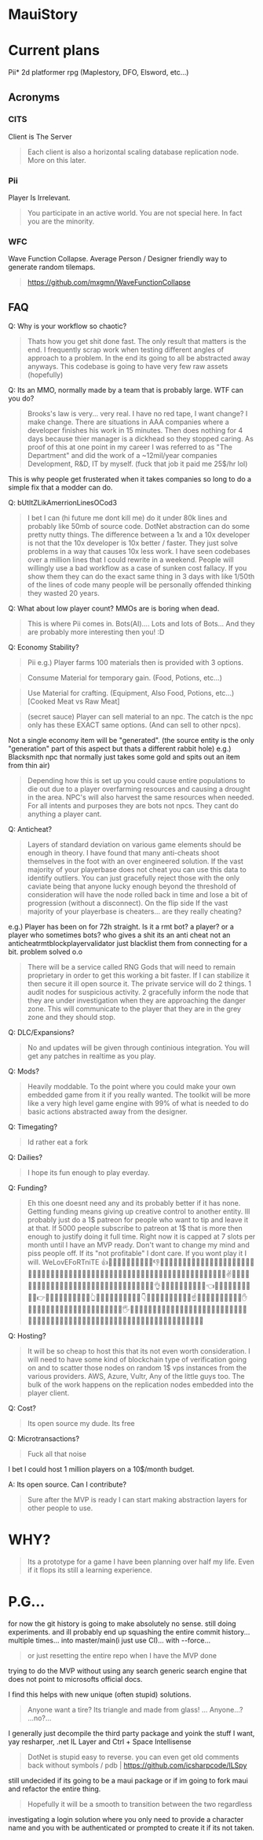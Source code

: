 # MauiStory

# Current plans

Pii* 2d platformer rpg (Maplestory, DFO, Elsword, etc...)

## Acronyms

### CITS
Client is The Server
> Each client is also a horizontal scaling database replication node. More on this later.

### Pii 

Player Is Irrelevant. 
> You participate in an active world. You are not special here. In fact you are the minority.

### WFC 

  Wave Function Collapse. Average Person / Designer friendly way to generate random tilemaps. 
> https://github.com/mxgmn/WaveFunctionCollapse

## FAQ

Q: Why is your workflow so chaotic?

> Thats how you get shit done fast. 
The only result that matters is the end. I frequently scrap work when testing different angles of approach to a problem. 
In the end its going to all be abstracted away anyways. This codebase is going to have very few raw assets (hopefully)

Q: Its an MMO, normally made by a team that is probably large. WTF can you do?

> Brooks's law is very... very real. I have no red tape, I want change? I make change. There are situations in AAA companies where a developer finishes his work in 15 minutes. Then does nothing for 4 days because thier manager is a dickhead so they stopped caring. As proof of this at one point in my career I was referred to as "The Department" and did the work of a ~12mil/year companies Development, R&D, IT by myself. (fuck that job it paid me 25$/hr lol)

This is why people get frusterated when it takes companies so long to do a simple fix that a modder can do.

Q: bUtItZLikAmerrionLinesOCod3

> I bet I can (hi future me dont kill me) do it under 80k lines and probably like 50mb of source code. DotNet abstraction can do some pretty nutty things. The difference between a 1x and a 10x developer is not that the 10x developer is 10x better / faster. They just solve problems in a way that causes 10x less work. I have seen codebases over a million lines that I could rewrite in a weekend. People will willingly use a bad workflow as a case of sunken cost fallacy. If you show them they can do the exact same thing in 3 days with like 1/50th of the lines of code many people will be personally offended thinking they wasted  20 years.

Q: What about low player count? MMOs are is boring when dead.
> This is where Pii comes in. Bots(AI).... Lots and lots of Bots... And they are probably more interesting then you! :D

Q: Economy Stability?
> Pii 
e.g.) Player farms 100 materials then is provided with 3 options.

   >Consume Material for temporary gain. (Food, Potions, etc...)
   
   >Use Material for crafting. (Equipment, Also Food, Potions, etc...) [Cooked Meat vs Raw Meat]
   
   >(secret sauce) Player can sell material to an npc. The catch is the npc only has these EXACT same options. (And can sell to other npcs). 
  
  Not a single economy item will be "generated". (the source entity is the only "generation" part of this aspect but thats a different rabbit hole)
  e.g.) Blacksmith npc that normally just takes some gold and spits out an item from thin air)
>Depending how this is set up you could cause entire populations to die out due to a player overfarming resources and causing a drought in the area. NPC's will also harvest the same resources when needed. For all intents and purposes they are bots not npcs. They cant do anything a player cant.

Q: Anticheat?
>Layers of standard deviation on various game elements should be enough in theory. I have found that many anti-cheats shoot themselves in the foot with an over engineered solution. If the vast majority of your playerbase does not cheat you can use this data to identify outliers. You can just gracefully reject those with the only caviate being that anyone lucky enough beyond the threshold of consideration will have the node rolled back in time and lose a bit of progression (without a disconnect). On the flip side If the vast majority of your playerbase is cheaters... are they really cheating?

e.g.) Player has been on for 72h straight. Is it a rmt bot? a player? or a player who sometimes bots? who gives a shit its an anti cheat not an anticheatrmtblockplayervalidator just blacklist them from connecting for a bit. problem solved o.o


>There will be a service called RNG Gods that will need to remain proprietary in order to get this working a bit faster. If I can stabilize it then secure it ill open source it. The private service will do 2 things. 1 audit nodes for suspicious activity. 2 gracefully inform the node that they are under investigation when they are approaching the danger zone. This will communicate to the player that they are in the grey zone and they should stop. 

Q: DLC/Expansions?
>No and updates will be given through continious integration. You will get any patches in realtime as you play.

Q: Mods?
>Heavily moddable. To the point where you could make your own embedded game from it if you really wanted. The toolkit will be more like a very high level game engine with 99% of what is needed to do basic actions abstracted away from the designer.

Q: Timegating?
>Id rather eat a fork

Q: Dailies?
>I hope its fun enough to play everday.

Q: Funding?
> Eh this one doesnt need any and its probably better if it has none. Getting funding means giving up creative control to another entity. Ill probably just do a 1$ patreon for people who want to tip and leave it at that. If 5000 people subscribe to patreon at 1$ that is more then enough to justify doing it full time. Right now it is capped at 7 slots per month until I have an MVP ready. Don't want to change my mind and piss people off. If its "not profitable" I dont care. If you wont play it I will. WeLovEFoRTniTE 👍👍🏻👍🏼👍🏽👍🏾👍🏿👎👎🏻👎🏼👎🏽👎🏾👎🏿👊👊🏻👊🏼👊🏽👊🏾👊🏿✊✊🏻✊🏼✊🏽✊🏾✊🏿🤛🤛🏻🤛🏼🤛🏽🤛🏾🤛🏿🤜🤜🏻🤜🏼🤜🏽🤜🏾🤜🏿🤞🤞🏻🤞🏼🤞🏽🤞🏾🤞🏿✌️✌🏻✌🏼✌🏽✌🏾✌🏿🤟🤟🏻🤟🏼🤟🏽🤟🏾🤟🏿🤘🤘🏻🤘🏼🤘🏽🤘🏾🤘🏿👌👌🏻👌🏼👌🏽👌🏾👌🏿👈👈🏻👈🏼👈🏽👈🏾👈🏿👉👉🏻👉🏼👉🏽👉🏾👉🏿👆👆🏻👆🏼👆🏽👆🏾👆🏿👇👇🏻👇🏼👇🏽👇🏾👇🏿☝️☝🏻☝🏼☝🏽☝🏾☝🏿✋✋🏻✋🏼✋🏽✋🏾✋🏿🤚🤚🏻🤚🏼🤚🏽🤚🏾🤚🏿🖐🖐🏻🖐🏼🖐🏽🖐🏾🖐🏿🖖🖖🏻🖖🏼🖖🏽🖖🏾🖖🏿👋👋🏻👋🏼👋🏽👋🏾👋🏿🤙🤙🏻🤙🏼🤙🏽🤙🏾🤙🏿💪💪🏻💪🏼💪🏽💪🏾💪🏿🖕🖕🏻🖕🏼🖕🏽🖕🏾🖕🏿

Q: Hosting?
> It will be so cheap to host this that its not even worth consideration. I will need to have some kind of blockchain type of verification going on and to scatter those nodes on random 1$ vps instances from the various providers. AWS, Azure, Vultr, Any of the little guys too. The bulk of the work happens on the replication nodes embedded into the player client.

Q: Cost?
> Its open source my dude. Its free

Q: Microtransactions?
> Fuck all that noise

I bet I could host 1 million players on a 10$/month budget.


A: Its open source. Can I contribute?
> Sure after the MVP is ready I can start making abstraction layers for other people to use.

# WHY?
> Its a prototype for a game I have been planning over half my life. Even if it flops its still a learning experience.

# P.G...
for now the git history is going to make absolutely no sense. still doing experiments. and ill probably end up squashing the entire commit history... multiple times... into master/main(i just use CI)... with --force...
> or just resetting the entire repo when I have the MVP done


trying to do the MVP without using any search generic search engine that does not point to microsofts official docs. 

I find this helps with new unique (often stupid) solutions.
> Anyone want a tire? Its triangle and made from glass! ... Anyone...? ...no?...

I generally just decompile the third party package and yoink the stuff I want, yay resharper, .net IL Layer and Ctrl + Space Intellisense 
> DotNet is stupid easy to reverse. you can even get old comments back without symbols / pdb | https://github.com/icsharpcode/ILSpy

still undecided if its going to be a maui package or if im going to fork maui and refactor the entire thing. 

> Hopefully it will be a smooth to transition between the two regardless

investigating a login solution where you only need to provide a character name and you with be authenticated or prompted to create it if its not taken.
